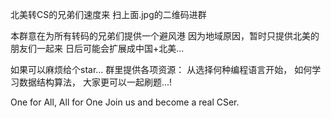 
北美转CS的兄弟们速度来
扫上面.jpg的二维码进群



本群意在为所有转码的兄弟们提供一个避风港
因为地域原因，暂时只提供北美的朋友们一起来
日后可能会扩展成中国+北美...

如果可以麻烦给个star...
群里提供各项资源：
从选择何种编程语言开始，
如何学习数据结构算法，
大家更可以一起刷题...!

One for All, All for One
Join us and become a real CSer.



